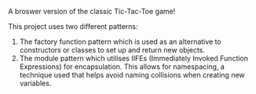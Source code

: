 A broswer version of the classic Tic-Tac-Toe game!

This project uses two different patterns:

1. The factory function pattern which is used as an alternative to constructors or classes to set up and return new objects.
2. The module pattern which utilises IIFEs (Immediately Invoked Function Expressions) for encapsulation. This allows for namespacing, a technique used that helps avoid naming collisions when creating new variables.
